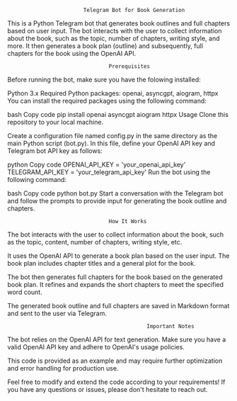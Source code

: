                             Telegram Bot for Book Generation



                            
This is a Python Telegram bot that generates book outlines and full chapters based on user input. The bot interacts with the user to collect information about the book, such as the topic, number of chapters, writing style, and more. It then generates a book plan (outline) and subsequently, full chapters for the book using the OpenAI API.

                                    Prerequisites




Before running the bot, make sure you have the folowing installed:

Python 3.x
Required Python packages: openai, asyncgpt, aiogram, httpx
You can install the required packages using the following command:

bash
Copy code
pip install openai asyncgpt aiogram httpx
Usage
Clone this repository to your local machine.

Create a configuration file named config.py in the same directory as the main Python script (bot.py). In this file, define your OpenAI API key and Telegram bot API key as follows:

python
Copy code
OPENAI_API_KEY = 'your_openai_api_key'
TELEGRAM_API_KEY = 'your_telegram_api_key'
Run the bot using the following command:

bash
Copy code
python bot.py
Start a conversation with the Telegram bot and follow the prompts to provide input for generating the book outline and chapters.

                                    How It Works


The bot interacts with the user to collect information about the book, such as the topic, content, number of chapters, writing style, etc.

It uses the OpenAI API to generate a book plan based on the user input. The book plan includes chapter titles and a general plot for the book.

The bot then generates full chapters for the book based on the generated book plan. It refines and expands the short chapters to meet the specified word count.

The generated book outline and full chapters are saved in Markdown format and sent to the user via Telegram.

                                                Important Notes


                        
The bot relies on the OpenAI API for text generation. Make sure you have a valid OpenAI API key and adhere to OpenAI's usage policies.

This code is provided as an example and may require further optimization and error handling for production use.

Feel free to modify and extend the code according to your requirements! If you have any questions or issues, please don't hesitate to reach out.